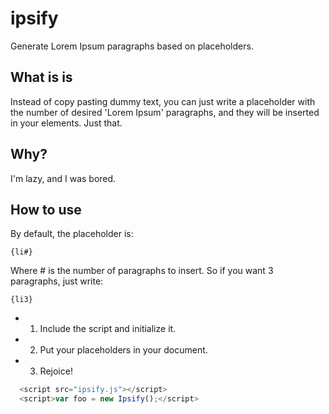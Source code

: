 ipsify
======

Generate Lorem Ipsum paragraphs based on placeholders.


## What is is

Instead of copy pasting dummy text, you can just write a placeholder with the number of desired 'Lorem Ipsum' paragraphs,
and they will be inserted in your elements. Just that.

## Why?

I'm lazy, and I was bored.

## How to use

By default, the placeholder is:

```
{li#}
```

Where # is the number of paragraphs to insert.
So if you want 3 paragraphs, just write:

```
{li3}
```

* 1) Include the script and initialize it.
* 2) Put your placeholders in your document.
* 3) Rejoice!

```js
  <script src="ipsify.js"></script>
  <script>var foo = new Ipsify();</script>
```
